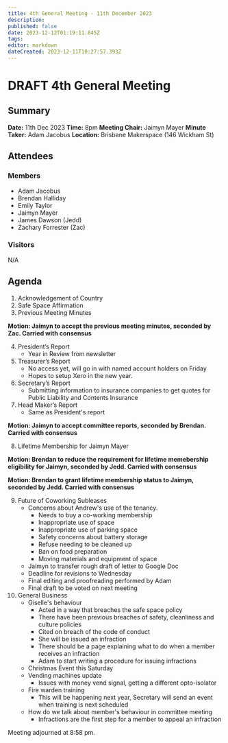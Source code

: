 ```yaml
---
title: 4th General Meeting - 11th December 2023
description: 
published: false
date: 2023-12-12T01:19:11.845Z
tags: 
editor: markdown
dateCreated: 2023-12-11T10:27:57.393Z
---
```


# DRAFT 4th General Meeting

## Summary
**Date:** 11th Dec 2023
**Time:** 8pm
**Meeting Chair:** Jaimyn Mayer
**Minute Taker:** Adam Jacobus
**Location:** Brisbane Makerspace (146 Wickham St)

## Attendees
### Members

- Adam Jacobus
- Brendan Halliday
- Emily Taylor
- Jaimyn Mayer
- James Dawson (Jedd)
- Zachary Forrester (Zac)

### Visitors

N/A

## Agenda

1. Acknowledgement of Country
2. Safe Space Affirmation
3. Previous Meeting Minutes

**Motion: Jaimyn to accept the previous meeting minutes, seconded by Zac. Carried with consensus**

4. President’s Report
    - Year in Review from newsletter
5. Treasurer’s Report
    - No access yet, will go in with named account holders on Friday
    - Hopes to setup Xero in the new year.
6. Secretary’s Report
    - Submitting information to insurance companies to get quotes for Public Liability and Contents Insurance
7. Head Maker’s Report
    - Same as President's report

**Motion: Jaimyn to accept committee reports, seconded by Brendan. Carried with consensus**

8. Lifetime Membership for Jaimyn Mayer

**Motion: Brendan to reduce the requirement for lifetime memebership eligibility for Jaimyn, seconded by Jedd. Carried with consensus**

**Motion: Brendan to grant lifetime membership status to Jaimyn, seconded by Jedd. Carried with consensus**

9. Future of Coworking Subleases
    - Concerns about Andrew's use of the tenancy.
      - Needs to buy a co-working membership
      - Inappropriate use of space
      - Inappropriate use of parking space
      - Safety concerns about battery storage
      - Refuse needing to be cleaned up
      - Ban on food preparation
      - Moving materials and equipment of space
    - Jaimyn to transfer rough draft of letter to Google Doc
    - Deadline for revisions to Wednesday
    - Final editing and proofreading performed by Adam
    - Final draft to be voted on next meeting
9. General Business
    - Giselle's behaviour
      - Acted in a way that breaches the safe space policy
      - There have been previous breaches of safety, cleanliness and culture policies
      - Cited on breach of the code of conduct
      - She will be issued an infraction
      - There should be a page explaining what to do when a member receives an infraction
      - Adam to start writing a procedure for issuing infractions
    - Christmas Event this Saturday
    - Vending machines update
      - Issues with money vend signal, getting a different opto-isolator
    - Fire warden training
      - This will be happening next year, Secretary will send an event when training is next scheduled
    - How do we talk about member's behaviour in committee meeting
      - Infractions are the first step for a member to appeal an infraction

Meeting adjourned at 8:58 pm.